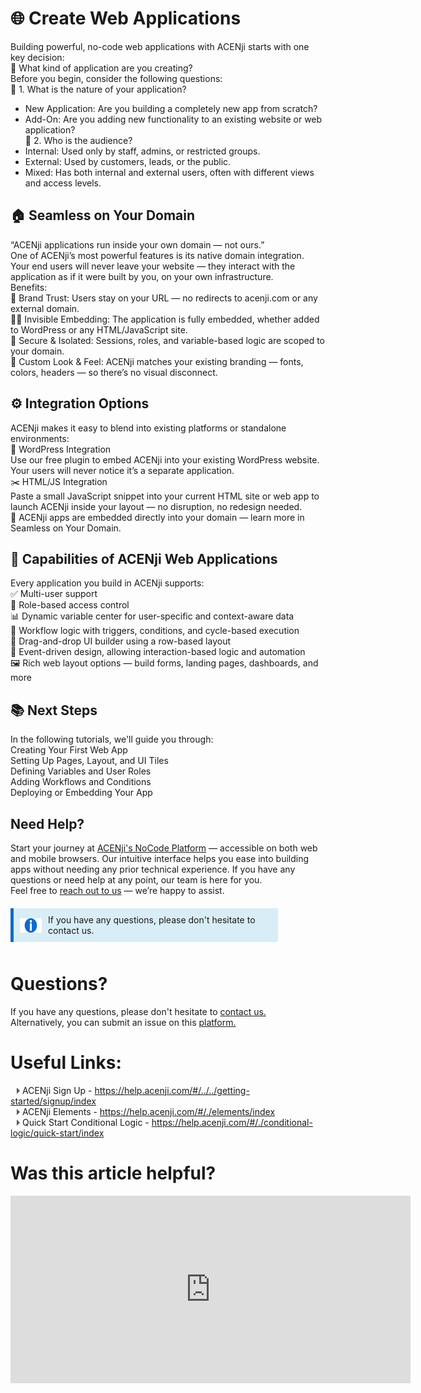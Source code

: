 # 🌐 Create Web Applications

Building powerful, no-code web applications with ACENji starts with one key decision:  
🧭 What kind of application are you creating?  
Before you begin, consider the following questions:  
🧩 1. What is the nature of your application?  
- New Application: Are you building a completely new app from scratch?  
- Add-On: Are you adding new functionality to an existing website or web application?   
🔐 2. Who is the audience?  
- Internal: Used only by staff, admins, or restricted groups.  
- External: Used by customers, leads, or the public.  
- Mixed: Has both internal and external users, often with different views and access levels.  

## 🏠 Seamless on Your Domain

“ACENji applications run inside your own domain — not ours.”  
One of ACENji’s most powerful features is its native domain integration.  
Your end users will never leave your website — they interact with the application as if it were built by you, on your own infrastructure.  
Benefits:  
🪪 Brand Trust: Users stay on your URL — no redirects to acenji.com or any external domain.  
🕵️‍♂️ Invisible Embedding: The application is fully embedded, whether added to WordPress or any HTML/JavaScript site.  
🔐 Secure & Isolated: Sessions, roles, and variable-based logic are scoped to your domain.  
🧩 Custom Look & Feel: ACENji matches your existing branding — fonts, colors, headers — so there’s no visual disconnect.  

## ⚙️ Integration Options
ACENji makes it easy to blend into existing platforms or standalone environments:  
🧩 WordPress Integration  
Use our free plugin to embed ACENji into your existing WordPress website. Your users will never notice it’s a separate application.  
✂️ HTML/JS Integration  
Paste a small JavaScript snippet into your current HTML site or web app to launch ACENji inside your layout — no disruption, no redesign needed.  
🔗 ACENji apps are embedded directly into your domain — learn more in Seamless on Your Domain.  
 
## 🧰 Capabilities of ACENji Web Applications
Every application you build in ACENji supports:  
✅ Multi-user support  
🔐 Role-based access control  
📊 Dynamic variable center for user-specific and context-aware data  
🔁 Workflow logic with triggers, conditions, and cycle-based execution  
🧱 Drag-and-drop UI builder using a row-based layout  
🎯 Event-driven design, allowing interaction-based logic and automation  
🖼️ Rich web layout options — build forms, landing pages, dashboards, and more  

## 📚 Next Steps
In the following tutorials, we'll guide you through:  
Creating Your First Web App  
Setting Up Pages, Layout, and UI Tiles  
Defining Variables and User Roles  
Adding Workflows and Conditions  
Deploying or Embedding Your App    

## Need Help?
Start your journey at
<a href="https://acenji.com" target="_blank">ACENji's NoCode Platform</a> — accessible on both web and mobile browsers. Our intuitive interface helps you ease into building apps without needing any prior technical experience.
If you have any questions or need help at any point, our team is here for you.  
Feel free to <a href="https://www.acenji.com/contact" target="_blank" rel="noopener">reach out to us</a> — we’re happy to assist.

<div class="custom-box">
<i class="icon"><img src="./images/info-icon.png" alt="icon" style="width: 40px; height: 23px;"></i><p>If you have any questions, please don't hesitate to contact us.</p>

<div class="content"> </div>

</div>

<style>
.custom-box {
background-color: #d9edf7;
border-left: 5px solid #0e6ace;
padding: 10px;
margin-top: 20px;
margin-bottom: 20px;
width: 80%;
}

.custom-box i {
font-size: 20px;
margin-right: 10px;
color: #333333;
}
</style>
<div style="margin-top:50px;"></div>


<style>
.custom-box {
background-color: #d9edf7;
border-left: 5px solid #0e6ace;
padding: 10px;
margin-bottom: 10px;
width: 80%;
display: flex;
align-items: center;
}

.custom-box .icon {
width: 40px;
height: 23px;
margin-right: 10px;
}

.custom-box p {
margin: 0;
}
</style>
<div style="margin-top:50px;"></div>
  
# Questions? 

If you have any questions, please don't hesitate to <a href="https://www.acenji.com/contact" target="_blank" rel="noopener">contact us.</a>   
Alternatively, you can submit an issue on this <a href="https://github.com/acenji/acenji-help/issues" target="_blank" rel="noopener">platform.</a>
  

# Useful Links:

<span class="triangle"></span> ACENji Sign Up - https://help.acenji.com/#/../../getting-started/signup/index     
<span class="triangle"></span> ACENji Elements - https://help.acenji.com/#/./elements/index    
<span class="triangle"></span> Quick Start Conditional Logic - https://help.acenji.com/#/./conditional-logic/quick-start/index 

<style>
.triangle {
display: inline-block;
width: 0;
height: 0;
border-style: solid;
border-width: 5px 0 5px 5px;
border-color: transparent transparent transparent #595959;
margin-left: 10px;
}
</style>
<div style="margin-top:30px;"></div>


# Was this article helpful?

<iframe src="https://docs.google.com/forms/d/e/1FAIpQLSdh85v8pzUJN7oEcyPxnGlOQdLPsvcXnrvLg7mXo32eNocXpg/viewform?embedded=true" width="640" height="300" frameborder="0" marginheight="0" marginwidth="0">Loading…</iframe>

<script>
  document.addEventListener('DOMContentLoaded', function () {
    const video = document.querySelector('video');
    video.load(); // forces control/UI re-render
  });
</script>

